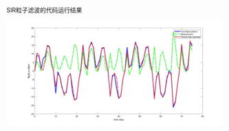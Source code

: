 SIR粒子滤波的代码运行结果

![image](https://github.com/HuangBingjian/Kalman_Learning/blob/master/figure/PF.jpg)
